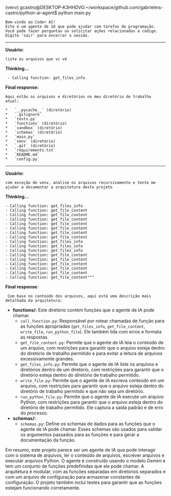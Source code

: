 (venv) gcastro@DESKTOP-K3HHDVG:~/workspace/github.com/gabrielms-castro/python-ai-agent$ python main.py

    Bem-vindo ao Coder AI!
    Este é um agente de IA que pode ajudar com tarefas de programação.
    Você pode fazer perguntas ou solicitar ações relacionadas a código.
    Digite 'sair' para encerrar a sessão.
    
___
**Usuário:** 
    
    liste os arquivos que vc vê 

**Thinking...**

     - Calling function: get_files_info

**Final response:** 

    Aqui estão os arquivos e diretórios no meu diretório de trabalho atual:

    *   `__pycache__` (diretório)
    *   `.gitignore`
    *   `tests.py`
    *   `functions` (diretório)
    *   `sandbox` (diretório)
    *   `schemas` (diretório)
    *   `main.py`
    *   `venv` (diretório)
    *   `.git` (diretório)
    *   `requirements.txt`
    *   `README.md`
    *   `config.py`
___
**Usuário:**

    com exceção de venv, analise os arquivos recursivamente e tente me ajudar a documentar a arquitetura deste projeto

**Thinking...**

    - Calling function: get_files_info
    - Calling function: get_file_content
    - Calling function: get_file_content
    - Calling function: get_file_content
    - Calling function: get_file_content
    - Calling function: get_file_content
    - Calling function: get_file_content
    - Calling function: get_file_content
    - Calling function: get_files_info
    - Calling function: get_files_info
    - Calling function: get_files_info
    - Calling function: get_file_content
    - Calling function: get_file_content
    - Calling function: get_file_content
    - Calling function: get_file_content
    - Calling function: get_file_content
    - Calling function: get_file_content"""

**Final response**: 

     Com base no conteúdo dos arquivos, aqui está uma descrição mais detalhada da arquitetura:

*   **functions/:** Este diretório contém funções que o agente de IA pode chamar.
    *   `call_function.py`: Responsável por rotear chamadas de função para as funções apropriadas (`get_files_info`, `get_file_content`, `write_file`, `run_python_file`). Ele também lida com erros e formata as respostas.
    *   `get_file_content.py`: Permite que o agente de IA leia o conteúdo de um arquivo, com restrições para garantir que o arquivo esteja dentro do diretório de trabalho permitido e para evitar a leitura de arquivos excessivamente grandes.
    *   `get_files_info.py`: Permite que o agente de IA liste os arquivos e diretórios dentro de um diretório, com restrições para garantir que o diretório esteja dentro do diretório de trabalho permitido.
    *   `write_file.py`: Permite que o agente de IA escreva conteúdo em um arquivo, com restrições para garantir que o arquivo esteja dentro do diretório de trabalho permitido e que não seja um diretório.
    *   `run_python_file.py`: Permite que o agente de IA execute um arquivo Python, com restrições para garantir que o arquivo esteja dentro do diretório de trabalho permitido. Ele captura a saída padrão e de erro do processo.
*   **schemas/:**
    *   `schemas.py`: Define os schemas de dados para as funções que o agente de IA pode chamar. Esses schemas são usados para validar os argumentos passados para as funções e para gerar a documentação da função.

Em resumo, este projeto parece ser um agente de IA que pode interagir com o sistema de arquivos, ler o conteúdo de arquivos, escrever arquivos e executar arquivos Python. O agente é construído usando o modelo Gemini e tem um conjunto de funções predefinidas que ele pode chamar. A arquitetura é modular, com as funções separadas em diretórios separados e com um arquivo de configuração para armazenar constantes de configuração. O projeto também inclui testes para garantir que as funções estejam funcionando corretamente.